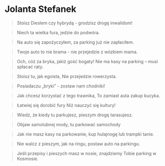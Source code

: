 # Jolanta Stefanek

> Stoisz Dieslem czy hybrydą -
> grodzisz drogę inwalidom!

> Niech ta wielka fura,
> jedzie do podwóra.

> Na auto się zapożyczyłem,
> za parking już nie zapłaciłem.

> Twoje auto to nie brama -
> nie przejedzie z wózkiem mama.

> Och, cóż za bryka, jakiż gość bogaty!
> Nie ma kasy na parking – musi spłacać raty.

> Stoisz tu, jak egoista,
> Nie przejedzie rowerzysta.

> Posiadaczu „bryki” -
> zostaw nam chodniki!

> Jak chcesz korzystać z tego trawnika,
> To zamiast auta zakup kucyka.

> Łatwiej się dorobić fury
> Niż nauczyć się kultury!

> Wiedz, że kiedy tu parkujesz, 
> pieszym drogę tarasujesz.

> Objaw samolubnej mody, 
> tu parkować samochody

> Jak nie masz kasy na parkowanie, 
> kup hulajnogę lub trampki tanie.

> Nie walcz z pieszym, jak na ringu, 
> postaw auto na parkingu.

> Jeśli przepisy i pieszych masz w nosie, 
> znajdziemy Tobie parking w Kosmosie.

